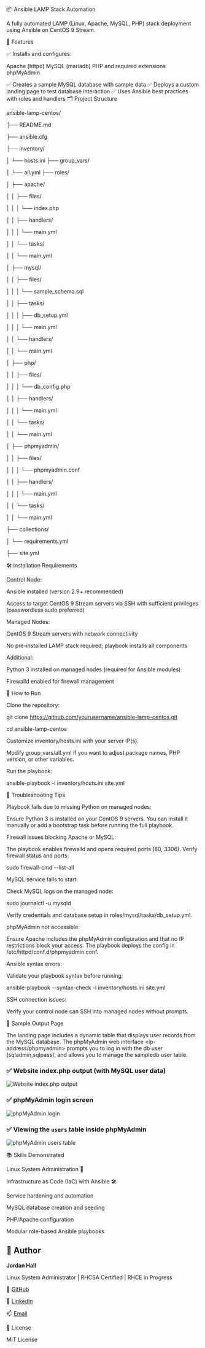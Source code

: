 📦 Ansible LAMP Stack Automation

A fully automated LAMP (Linux, Apache, MySQL, PHP) stack deployment using Ansible on CentOS 9 Stream.

🚀 Features

✅ Installs and configures:

Apache (httpd)
MySQL (mariadb)
PHP and required extensions
phpMyAdmin

✅ Creates a sample MySQL database with sample data
✅ Deploys a custom landing page to test database interaction
✅ Uses Ansible best practices with roles and handlers
🗂️ Project Structure

ansible-lamp-centos/

├── README.md

├── ansible.cfg

├── inventory/

│   └── hosts.ini
├── group_vars/

│   └── all.yml
├── roles/

│   ├── apache/

│   │   ├── files/

│   │   │   └── index.php

│   │   ├── handlers/

│   │   │   └── main.yml

│   │   └── tasks/

│   │       └── main.yml

│   ├── mysql/

│   │   ├── files/

│   │   │   └── sample_schema.sql

│   │   ├── tasks/

│   │   │   ├── db_setup.yml

│   │   │   └── main.yml

│   │   └── handlers/

│   │       └── main.yml

│   ├── php/

│   │   ├── files/

│   │   │   └── db_config.php

│   │   ├── handlers/

│   │   │   └── main.yml

│   │   └── tasks/

│   │       └── main.yml

│   ├── phpmyadmin/

│   │   ├── files/

│   │   │   └── phpmyadmin.conf

│   │   ├── handlers/

│   │   │   └── main.yml

│   │   └── tasks/

│   │       └── main.yml

├── collections/

│   └── requirements.yml

├── site.yml


🛠️ Installation Requirements


Control Node:

Ansible installed (version 2.9+ recommended)

Access to target CentOS 9 Stream servers via SSH with sufficient privileges (passwordless sudo preferred)

Managed Nodes:

CentOS 9 Stream servers with network connectivity

No pre-installed LAMP stack required; playbook installs all components

Additional:

Python 3 installed on managed nodes (required for Ansible modules)

Firewalld enabled for firewall management


🚀 How to Run


Clone the repository:

git clone https://github.com/yourusername/ansible-lamp-centos.git

cd ansible-lamp-centos

Customize inventory/hosts.ini with your server IP(s).

Modify group_vars/all.yml if you want to adjust package names, PHP version, or other variables.

Run the playbook:

ansible-playbook -i inventory/hosts.ini site.yml


🐞 Troubleshooting Tips


Playbook fails due to missing Python on managed nodes:

Ensure Python 3 is installed on your CentOS 9 servers. You can install it manually or add a bootstrap task before running the full playbook.

Firewall issues blocking Apache or MySQL:

The playbook enables firewalld and opens required ports (80, 3306). Verify firewall status and ports:

sudo firewall-cmd --list-all

MySQL service fails to start:

Check MySQL logs on the managed node:

sudo journalctl -u mysqld

Verify credentials and database setup in roles/mysql/tasks/db_setup.yml.

phpMyAdmin not accessible:

Ensure Apache includes the phpMyAdmin configuration and that no IP restrictions block your access. The playbook deploys the config in /etc/httpd/conf.d/phpmyadmin.conf.

Ansible syntax errors:

Validate your playbook syntax before running:

ansible-playbook --syntax-check -i inventory/hosts.ini site.yml

SSH connection issues:

Verify your control node can SSH into managed nodes without prompts.


🧪 Sample Output Page


The landing page <ip-address> includes a dynamic table that displays user records from the MySQL database.
The phpMyAdmin web interface <ip-address/phpmyadmin> prompts you to log in with the db user (sqladmin,sqlpass), and allows you to manage the sampledb user table.

### ✅ Website index.php output (with MySQL user data)

![Website index.php output](screenshots/index-page.png)

### ✅ phpMyAdmin login screen

![phpMyAdmin login](screenshots/phpmyadmin-login.png)

### ✅ Viewing the `users` table inside phpMyAdmin

![phpMyAdmin users table](screenshots/phpmyadmin-users-table.png)



📚 Skills Demonstrated


Linux System Administration 🐧

Infrastructure as Code (IaC) with Ansible 🛠️

Service hardening and automation

MySQL database creation and seeding

PHP/Apache configuration

Modular role-based Ansible playbooks


## 👤 Author

**Jordan Hall**

Linux System Administrator | RHCSA Certified | RHCE in Progress

🔗 [GitHub](https://github.com/jordanhall-it)

💼 [LinkedIn](https://www.linkedin.com/in/jordanhall-it)

📫 [Email](jordanhall.it@gmail.com)



📜 License

MIT License

